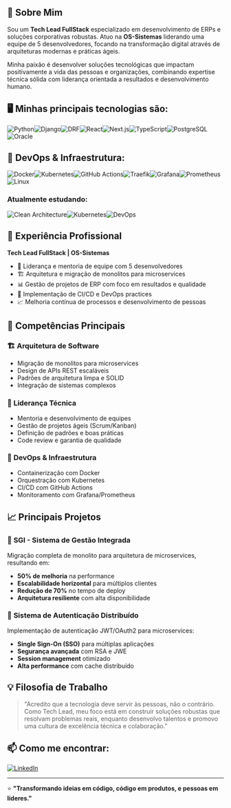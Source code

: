 ## 🚀 Sobre Mim

Sou um **Tech Lead FullStack** especializado em desenvolvimento de ERPs e soluções corporativas robustas. Atuo na **OS-Sistemas** liderando uma equipe de 5 desenvolvedores, focando na transformação digital através de arquiteturas modernas e práticas ágeis.

Minha paixão é desenvolver soluções tecnológicas que impactam positivamente a vida das pessoas e organizações, combinando expertise técnica sólida com liderança orientada a resultados e desenvolvimento humano.

## 🖥️ Minhas principais tecnologias são:

![Python](https://img.shields.io/badge/Python-3776AB?style=for-the-badge&logo=python&logoColor=white)![Django](https://img.shields.io/badge/Django-092E20?style=for-the-badge&logo=django&logoColor=white)![DRF](https://img.shields.io/badge/Django_REST-092E20?style=for-the-badge&logo=django&logoColor=white)![React](https://img.shields.io/badge/React-20232A?style=for-the-badge&logo=react&logoColor=61DAFB)![Next.js](https://img.shields.io/badge/Next.js-000000?style=for-the-badge&logo=next.js&logoColor=white)![TypeScript](https://img.shields.io/badge/TypeScript-007ACC?style=for-the-badge&logo=typescript&logoColor=white)![PostgreSQL](https://img.shields.io/badge/PostgreSQL-316192?style=for-the-badge&logo=postgresql&logoColor=white)![Oracle](https://img.shields.io/badge/Oracle-F80000?style=for-the-badge&logo=oracle&logoColor=white)

## 🔧 DevOps & Infraestrutura:

![Docker](https://img.shields.io/badge/Docker-2496ED?style=for-the-badge&logo=docker&logoColor=white)![Kubernetes](https://img.shields.io/badge/Kubernetes-326CE5?style=for-the-badge&logo=kubernetes&logoColor=white)![GitHub Actions](https://img.shields.io/badge/GitHub_Actions-2088FF?style=for-the-badge&logo=github-actions&logoColor=white)![Traefik](https://img.shields.io/badge/Traefik-24A1C1?style=for-the-badge&logo=traefikproxy&logoColor=white)![Grafana](https://img.shields.io/badge/Grafana-F46800?style=for-the-badge&logo=grafana&logoColor=white)![Prometheus](https://img.shields.io/badge/Prometheus-E6522C?style=for-the-badge&logo=prometheus&logoColor=white)![Linux](https://img.shields.io/badge/Linux-FCC624?style=for-the-badge&logo=linux&logoColor=black)

### Atualmente estudando:

![Clean Architecture](https://img.shields.io/badge/Clean_Architecture-00599C?style=for-the-badge&logo=architecture&logoColor=white)![Kubernetes](https://img.shields.io/badge/Kubernetes-326CE5?style=for-the-badge&logo=kubernetes&logoColor=white)![DevOps](https://img.shields.io/badge/DevOps-FF6B6B?style=for-the-badge&logo=devops&logoColor=white)

## 💼 Experiência Profissional

**Tech Lead FullStack | OS-Sistemas**
- 👥 Liderança e mentoria de equipe com 5 desenvolvedores
- 🏗️ Arquitetura e migração de monolitos para microservices
- 📊 Gestão de projetos de ERP com foco em resultados e qualidade
- 🔧 Implementação de CI/CD e DevOps practices
- 📈 Melhoria contínua de processos e desenvolvimento de pessoas

## 🎯 Competências Principais

### 🏗️ **Arquitetura de Software**
- Migração de monolitos para microservices
- Design de APIs REST escaláveis
- Padrões de arquitetura limpa e SOLID
- Integração de sistemas complexos

### 👥 **Liderança Técnica**
- Mentoria e desenvolvimento de equipes
- Gestão de projetos ágeis (Scrum/Kanban)
- Definição de padrões e boas práticas
- Code review e garantia de qualidade

### 🔧 **DevOps & Infraestrutura**
- Containerização com Docker
- Orquestração com Kubernetes
- CI/CD com GitHub Actions
- Monitoramento com Grafana/Prometheus

## 📈 Principais Projetos

### 🏢 **SGI - Sistema de Gestão Integrada**
Migração completa de monolito para arquitetura de microservices, resultando em:
- **50% de melhoria** na performance
- **Escalabilidade horizontal** para múltiplos clientes
- **Redução de 70%** no tempo de deploy
- **Arquitetura resiliente** com alta disponibilidade

### 🔐 **Sistema de Autenticação Distribuído**
Implementação de autenticação JWT/OAuth2 para microservices:
- **Single Sign-On (SSO)** para múltiplas aplicações
- **Segurança avançada** com RSA e JWE
- **Session management** otimizado
- **Alta performance** com cache distribuído

## 💡 Filosofia de Trabalho

> "Acredito que a tecnologia deve servir às pessoas, não o contrário. Como Tech Lead, meu foco está em construir soluções robustas que resolvam problemas reais, enquanto desenvolvo talentos e promovo uma cultura de excelência técnica e colaboração."

## 📫 Como me encontrar:

[![LinkedIn](https://img.shields.io/badge/LinkedIn-0077B5?style=for-the-badge&logo=linkedin&logoColor=white)](https://www.linkedin.com/in/malaiobol/)

---

⭐ **"Transformando ideias em código, código em produtos, e pessoas em líderes."**
